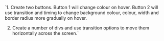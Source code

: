 `1. Create two buttons. Button 1 will change colour on hover.
Button 2 will use transition and timing to change background colour, colour, width and border radius more gradually on hover.

2. Create a number of divs and use transition options to move them horizontally across the screen.`
